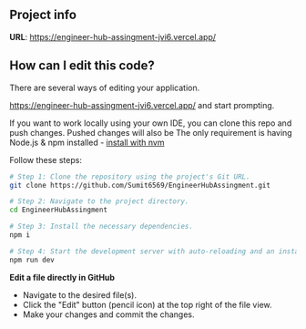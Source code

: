 

## Project info

**URL**: https://engineer-hub-assingment-jvi6.vercel.app/

## How can I edit this code?

There are several ways of editing your application.



https://engineer-hub-assingment-jvi6.vercel.app/ and start prompting.



If you want to work locally using your own IDE, you can clone this repo and push changes. Pushed changes will also be 
The only requirement is having Node.js & npm installed - [install with nvm](https://github.com/nvm-sh/nvm#installing-and-updating)

Follow these steps:

```sh
# Step 1: Clone the repository using the project's Git URL.
git clone https://github.com/Sumit6569/EngineerHubAssingment.git

# Step 2: Navigate to the project directory.
cd EngineerHubAssingment

# Step 3: Install the necessary dependencies.
npm i

# Step 4: Start the development server with auto-reloading and an instant preview.
npm run dev
```

**Edit a file directly in GitHub**

- Navigate to the desired file(s).
- Click the "Edit" button (pencil icon) at the top right of the file view.
- Make your changes and commit the changes.
